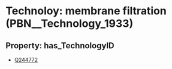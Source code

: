 # Technoloy: __membrane filtration__ (PBN__Technology_1933)

## Property: has_TechnologyID

* [Q244772](Q244772)

